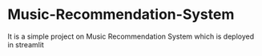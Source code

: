 # Music-Recommendation-System
It is a simple project on Music Recommendation System which is deployed in streamlit 

